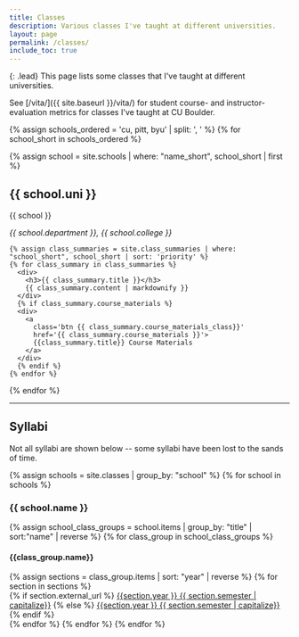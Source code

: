```yaml
---
title: Classes
description: Various classes I've taught at different universities.
layout: page
permalink: /classes/
include_toc: true
---
```


{: .lead}
This page lists some classes that I've taught at different universities.

See [/vita/]({{ site.baseurl }}/vita/) for student course- and instructor-evaluation metrics for classes
I've taught at CU Boulder.

{% assign schools_ordered = 'cu, pitt, byu' | split: ', ' %}
{% for school_short in schools_ordered %}
<div>
  {% assign school = site.schools | where: "name_short", school_short | first %}
    <h2>{{ school.uni }}</h2>
    {{ school }}
    <p class=''>
      <em>{{ school.department }}, {{ school.college }}</em>
    </p>

    {% assign class_summaries = site.class_summaries | where: "school_short", school_short | sort: 'priority' %}
    {% for class_summary in class_summaries %}
      <div>
        <h3>{{ class_summary.title }}</h3>
        {{ class_summary.content | markdownify }}
      </div>
      {% if class_summary.course_materials %}
      <div>
        <a
          class='btn {{ class_summary.course_materials_class}}'
          href='{{ class_summary.course_materials }}'>
          {{class_summary.title}} Course Materials
        </a>
      </div>
      {% endif %}
    {% endfor %}
</div>
{% endfor %}

---

## Syllabi

Not all syllabi are shown below -- some syllabi have been lost to the sands of time.

<div>
{% assign schools = site.classes | group_by: "school" %}
{% for school in schools %}
<h3>{{ school.name }}</h3>
    {% assign school_class_groups = school.items | group_by: "title" | sort:"name" | reverse %}
    {% for class_group in school_class_groups %}
        <h4>{{class_group.name}}</h4>
        {% assign sections = class_group.items | sort: "year" | reverse %}
        {% for section in sections %}
        <div>
          {% if section.external_url %}
            <a href='{{ section.external_url }}'>{{section.year }} {{ section.semester | capitalize}}</a>
          {% else %}
            <a href='{{ site.baseurl }}{{ section.url }}'>{{section.year }} {{ section.semester | capitalize}}</a>
          {% endif %}
        </div>
        {% endfor %}
    {% endfor %}
{% endfor %}
</div>
